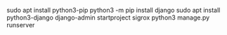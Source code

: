 sudo apt install python3-pip
python3 -m pip install django
sudo apt install python3-django
django-admin startproject sigrox
python3 manage.py runserver